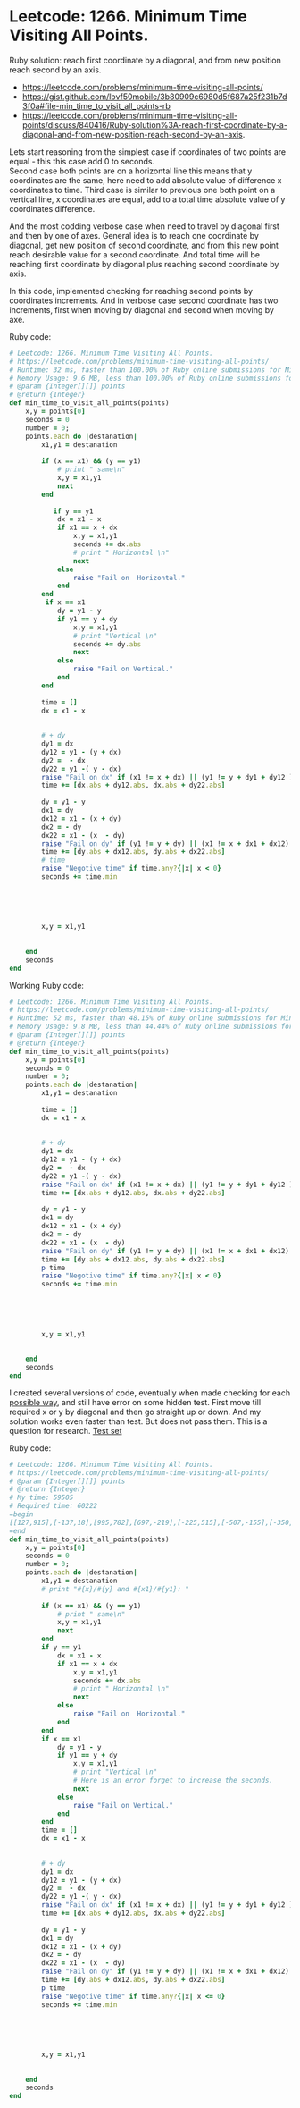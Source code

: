 # Leetcode: 1266. Minimum Time Visiting All Points.

Ruby solution: reach first coordinate by a diagonal, and from new position reach second by an axis.

- https://leetcode.com/problems/minimum-time-visiting-all-points/
- https://gist.github.com/lbvf50mobile/3b80909c6980d5f687a25f231b7d3f0a#file-min_time_to_visit_all_points-rb
- https://leetcode.com/problems/minimum-time-visiting-all-points/discuss/840416/Ruby-solution%3A-reach-first-coordinate-by-a-diagonal-and-from-new-position-reach-second-by-an-axis.

Lets start reasoning from the simplest case if coordinates of two points are equal - this this case add 0 to seconds.  
Second case both points are on a horizontal line this means that y coordinates are the same, here need to add absolute value of difference x coordinates to time.
Third case is similar to previous one both point on a vertical line, x coordinates are equal, add to a total time absolute value of y coordinates difference.

And the most codding verbose case when need to travel by diagonal first and then by one of axes. General idea is to reach one coordinate by diagonal, get new position of second coordinate, and from this new point reach desirable value for a second coordinate. And total time will be reaching first coordinate by diagonal plus reaching second coordinate by axis.

In this code, implemented checking for reaching second points by coordinates increments. And in verbose case second coordinate has two increments, first when moving by diagonal and second when moving by axe.


Ruby code:
```Ruby
# Leetcode: 1266. Minimum Time Visiting All Points.
# https://leetcode.com/problems/minimum-time-visiting-all-points/
# Runtime: 32 ms, faster than 100.00% of Ruby online submissions for Minimum Time Visiting All Points.
# Memory Usage: 9.6 MB, less than 100.00% of Ruby online submissions for Minimum Time Visiting All Points.
# @param {Integer[][]} points
# @return {Integer}
def min_time_to_visit_all_points(points)
    x,y = points[0]
    seconds = 0
    number = 0;
    points.each do |destanation|
        x1,y1 = destanation
        
        if (x == x1) && (y == y1)
            # print " same\n"
            x,y = x1,y1
            next
        end
        
           if y == y1
            dx = x1 - x
            if x1 == x + dx
                x,y = x1,y1
                seconds += dx.abs
                # print " Horizontal \n"
                next
            else
                raise "Fail on  Horizontal."
            end
        end
         if x == x1
            dy = y1 - y
            if y1 == y + dy
                x,y = x1,y1
                # print "Vertical \n" 
                seconds += dy.abs
                next
            else
                raise "Fail on Vertical."
            end
        end
    
        time = []
        dx = x1 - x
        
        
        # + dy
        dy1 = dx
        dy12 = y1 - (y + dx)
        dy2 =  - dx
        dy22 = y1 -( y - dx)
        raise "Fail on dx" if (x1 != x + dx) || (y1 != y + dy1 + dy12 ) || (y1 != y + dy2 + dy22)
        time += [dx.abs + dy12.abs, dx.abs + dy22.abs]
        
        dy = y1 - y
        dx1 = dy
        dx12 = x1 - (x + dy)
        dx2 = - dy
        dx22 = x1 - (x  - dy)
        raise "Fail on dy" if (y1 != y + dy) || (x1 != x + dx1 + dx12) || (x1 != x + dx2 + dx22)
        time += [dy.abs + dx12.abs, dy.abs + dx22.abs]
        # time
        raise "Negotive time" if time.any?{|x| x < 0}
        seconds += time.min
        
        
        
        
        
        x,y = x1,y1
        
     
    end
    seconds
end
```


Working Ruby code:
```Ruby
# Leetcode: 1266. Minimum Time Visiting All Points.
# https://leetcode.com/problems/minimum-time-visiting-all-points/
# Runtime: 52 ms, faster than 48.15% of Ruby online submissions for Minimum Time Visiting All Points.
# Memory Usage: 9.8 MB, less than 44.44% of Ruby online submissions for Minimum Time Visiting All Points.
# @param {Integer[][]} points
# @return {Integer}
def min_time_to_visit_all_points(points)
    x,y = points[0]
    seconds = 0
    number = 0;
    points.each do |destanation|
        x1,y1 = destanation
       
        time = []
        dx = x1 - x
        
        
        # + dy
        dy1 = dx
        dy12 = y1 - (y + dx)
        dy2 =  - dx
        dy22 = y1 -( y - dx)
        raise "Fail on dx" if (x1 != x + dx) || (y1 != y + dy1 + dy12 ) || (y1 != y + dy2 + dy22)
        time += [dx.abs + dy12.abs, dx.abs + dy22.abs]
        
        dy = y1 - y
        dx1 = dy
        dx12 = x1 - (x + dy)
        dx2 = - dy
        dx22 = x1 - (x  - dy)
        raise "Fail on dy" if (y1 != y + dy) || (x1 != x + dx1 + dx12) || (x1 != x + dx2 + dx22)
        time += [dy.abs + dx12.abs, dy.abs + dx22.abs]
        p time
        raise "Negotive time" if time.any?{|x| x < 0}
        seconds += time.min
        
        
        
        
        
        x,y = x1,y1
        
     
    end
    seconds
end
```


I created several versions of code, eventually when made checking for each [possible way](https://gist.github.com/lbvf50mobile/3b80909c6980d5f687a25f231b7d3f0a#file-add_total_possible_checks-rb-L1), and still have error on some hidden test. First move till required x or y by diagonal and then go straight up or down. And my solution works even faster than test. But does not pass them. This is a question for research.  [Test set](https://gist.github.com/lbvf50mobile/3b80909c6980d5f687a25f231b7d3f0a#gistcomment-3449404)

Ruby code:
```Ruby
# Leetcode: 1266. Minimum Time Visiting All Points.
# https://leetcode.com/problems/minimum-time-visiting-all-points/
# @param {Integer[][]} points
# @return {Integer}
# My time: 59505
# Required time: 60222
=begin
[[127,915],[-137,18],[995,782],[697,-219],[-225,515],[-507,-155],[-350,756],[-170,242],[-738,359],[596,-642],[-491,175],[-41,813],[-339,135],[55,-381],[459,360],[-252,547],[-228,718],[538,198],[115,677],[190,-883],[-88,42],[358,-840],[-140,76],[-395,770],[-273,-186],[-227,-262],[822,-74],[-126,432],[492,695],[434,-799],[-269,614],[348,-666],[741,875],[909,490],[601,840],[-563,942],[849,523],[809,-263],[809,454],[482,26],[-295,636],[-162,-384],[813,-524],[-863,-58],[798,-351],[-123,78],[-410,-777],[-928,-938],[-78,792],[289,-434],[-513,37],[-615,377],[655,593],[491,182],[-594,-536],[367,-130],[-888,-491],[958,-566],[466,967],[280,166],[-856,-233],[-304,194],[-479,722],[877,610],[-599,-68],[-430,-249]]
=end
def min_time_to_visit_all_points(points)
    x,y = points[0]
    seconds = 0
    number = 0;
    points.each do |destanation|
        x1,y1 = destanation
        # print "#{x}/#{y} and #{x1}/#{y1}: "
        
        if (x == x1) && (y == y1)
            # print " same\n"
            x,y = x1,y1
            next
        end
        if y == y1
            dx = x1 - x
            if x1 == x + dx
                x,y = x1,y1
                seconds += dx.abs
                # print " Horizontal \n"
                next
            else
                raise "Fail on  Horizontal."
            end
        end
        if x == x1
            dy = y1 - y
            if y1 == y + dy
                x,y = x1,y1
                # print "Vertical \n" 
                # Here is an error forget to increase the seconds.
                next
            else
                raise "Fail on Vertical."
            end
        end
        time = []
        dx = x1 - x
        
        
        # + dy
        dy1 = dx
        dy12 = y1 - (y + dx)
        dy2 =  - dx
        dy22 = y1 -( y - dx)
        raise "Fail on dx" if (x1 != x + dx) || (y1 != y + dy1 + dy12 ) || (y1 != y + dy2 + dy22)
        time += [dx.abs + dy12.abs, dx.abs + dy22.abs]
        
        dy = y1 - y
        dx1 = dy
        dx12 = x1 - (x + dy)
        dx2 = - dy
        dx22 = x1 - (x  - dy)
        raise "Fail on dy" if (y1 != y + dy) || (x1 != x + dx1 + dx12) || (x1 != x + dx2 + dx22)
        time += [dy.abs + dx12.abs, dy.abs + dx22.abs]
        p time
        raise "Negotive time" if time.any?{|x| x <= 0}
        seconds += time.min
        
        
        
        
        
        x,y = x1,y1
        
     
    end
    seconds
end
```